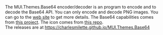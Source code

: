 The MUI.Themes.Base64 encoder/decoder is an program to encode and to decode the Base64 API. You can only encode and decode PNG images. You can go to the [web site](https://charlesmilette.github.io/MUI.Themes.Base64) to get more details. The Base64 capabilities comes from [this project](http://www.codeproject.com/Articles/26536/Image-Icon-Cursor-and-Anything-Else-to-Base-Con). The icon comes from [this repo](https://github.com/alecive/FlatWoken).  
The releases are at https://charlesmilette.github.io/MUI.Themes.Base64